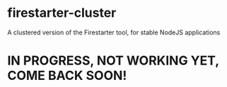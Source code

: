 firestarter-cluster
===================

A clustered version of the Firestarter tool, for stable NodeJS applications


# IN PROGRESS, NOT WORKING YET, COME BACK SOON!

